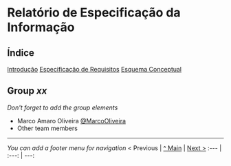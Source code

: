 # Relatório de Especificação da Informação

## Índice

[Introdução](rei01.md)
[Especificação de Requisitos](rei02.md)
[Esquema Conceptual](rei03.md)

## Group _xx_

_Don't forget to add the group elements_

* Marco Amaro Oliveira [@MarcoOliveira](https://github.com/marcoamarooliveira)
* Other team members



---
_You can add a footer menu for navigation_ 
< Previous | [^ Main](https://github.com/exemploTrabalho/reportSIBD/) | [Next >](rei01.md)
:--- | :---: | ---: 